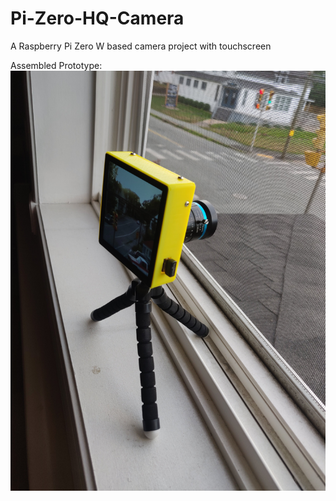 # Pi-Zero-HQ-Camera
A Raspberry Pi Zero W based camera project with touchscreen

Assembled Prototype:
![Image of Prototype](https://github.com/zhangsiyan12134/Pi-Zero-HQ-Camera/blob/master/IMG_20200707_201139.jpg)
